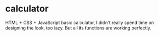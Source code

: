 # calculator
HTML + CSS + JavaScript basic calculator, I didn't really spend time on designing the look, too lazy. But all its functions are working perfectly.
